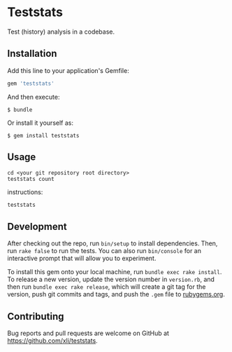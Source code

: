 # Teststats

Test (history) analysis in a codebase.

## Installation

Add this line to your application's Gemfile:

```ruby
gem 'teststats'
```

And then execute:

    $ bundle

Or install it yourself as:

    $ gem install teststats

## Usage

    cd <your git repository root directory>
    teststats count

instructions:

    teststats

## Development

After checking out the repo, run `bin/setup` to install dependencies. Then, run `rake false` to run the tests. You can also run `bin/console` for an interactive prompt that will allow you to experiment.

To install this gem onto your local machine, run `bundle exec rake install`. To release a new version, update the version number in `version.rb`, and then run `bundle exec rake release`, which will create a git tag for the version, push git commits and tags, and push the `.gem` file to [rubygems.org](https://rubygems.org).

## Contributing

Bug reports and pull requests are welcome on GitHub at https://github.com/xli/teststats.

